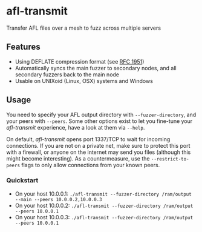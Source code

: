 # afl-transmit

Transfer AFL files over a mesh to fuzz across multiple servers 

## Features

- Using DEFLATE compression format (see [RFC 1951](https://www.ietf.org/rfc/rfc1951.html))
- Automatically syncs the main fuzzer to secondary nodes, and all secondary fuzzers back to the main node
- Usable on UNIXoid (Linux, OSX) systems and Windows

## Usage

You need to specify your AFL output directory with `--fuzzer-directory`, and your peers with `--peers`.
Some other options exist to let you fine-tune your *afl-transmit* experience, have a look at them via `--help`.

On default, *afl-transmit* opens port 1337/TCP to wait for incoming connections. If you are not on a private net, make sure to protect this port with a firewall, or anyone on the internet may send you files (although this might become interesting).
As a countermeasure, use the `--restrict-to-peers` flags to only allow connections from your known peers.

### Quickstart

- On your host 10.0.0.1: `./afl-transmit --fuzzer-directory /ram/output --main --peers 10.0.0.2,10.0.0.3`
- On your host 10.0.0.2: `./afl-transmit --fuzzer-directory /ram/output --peers 10.0.0.1`
- On your host 10.0.0.3: `./afl-transmit --fuzzer-directory /ram/output --peers 10.0.0.1`


